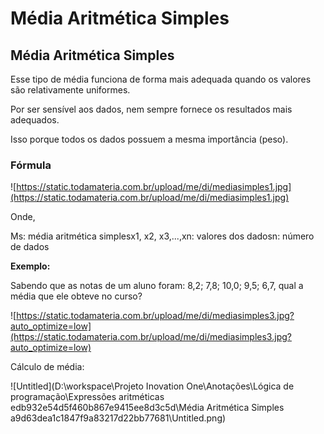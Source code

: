 # Média Aritmética Simples

## **Média Aritmética Simples**

Esse tipo de média funciona de forma mais adequada quando os valores são relativamente uniformes.

Por ser sensível aos dados, nem sempre fornece os resultados mais adequados.

Isso porque todos os dados possuem a mesma importância (peso).

### **Fórmula**

![https://static.todamateria.com.br/upload/me/di/mediasimples1.jpg](https://static.todamateria.com.br/upload/me/di/mediasimples1.jpg)

Onde,

Ms: média aritmética simplesx1, x2, x3,...,xn: valores dos dadosn: número de dados

**Exemplo:**

Sabendo que as notas de um aluno foram: 8,2; 7,8; 10,0; 9,5; 6,7, qual a média que ele obteve no curso?

![https://static.todamateria.com.br/upload/me/di/mediasimples3.jpg?auto_optimize=low](https://static.todamateria.com.br/upload/me/di/mediasimples3.jpg?auto_optimize=low)

Cálculo de média:

![Untitled](D:\workspace\Projeto Inovation One\Anotações\Lógica de programação\Expressões aritméticas edb932e54d5f460b867e9415ee8d3c5d\Média Aritmética Simples a9d63dea1c1847f9a83217d22bb77681\Untitled.png)